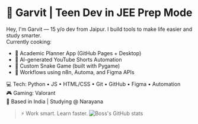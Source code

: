 # 🧠 Garvit | Teen Dev in JEE Prep Mode

Hey, I'm Garvit — 15 y/o dev from Jaipur. I build tools to make life easier and study smarter.  
Currently cooking:
- 🎯 Academic Planner App (GitHub Pages + Desktop)
- 🧠 AI-generated YouTube Shorts Automation
- 🐍 Custom Snake Game (built with Pygame)
- 🔁 Workflows using n8n, Automa, and Figma APIs

💻 Tech: Python • JS • HTML/CSS • Git • GitHub • Figma • Automation  
🎮 Gaming: Valorant  
📍 Based in India | Studying @ Narayana

> ⚡ Work smart. Learn faster. 
![Boss's GitHub stats](https://github-readme-stats.vercel.app/api?username=GarvitSinghal1&show_icons=true&theme=radical)
